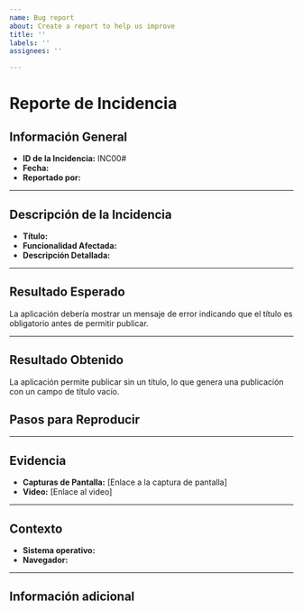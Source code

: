 ```yaml
---
name: Bug report
about: Create a report to help us improve
title: ''
labels: ''
assignees: ''

---
```


# Reporte de Incidencia

## Información General
- **ID de la Incidencia:** INC00#
- **Fecha:**
- **Reportado por:** 

---

## Descripción de la Incidencia
- **Título:** 
- **Funcionalidad Afectada:** 
- **Descripción Detallada:**

---

## Resultado Esperado
La aplicación debería mostrar un mensaje de error indicando que el título es obligatorio antes de permitir publicar.

---

## Resultado Obtenido
La aplicación permite publicar sin un título, lo que genera una publicación con un campo de título vacío.
## Pasos para Reproducir

---

## Evidencia
- **Capturas de Pantalla:** [Enlace a la captura de pantalla]
- **Video:** [Enlace al video]

---

## Contexto
- **Sistema operativo:**
- **Navegador:**

---

## Información adicional
